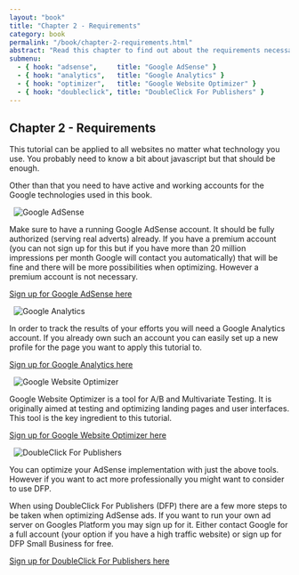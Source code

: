 ```yaml
---
layout: "book"
title: "Chapter 2 - Requirements"
category: book
permalink: "/book/chapter-2-requirements.html"
abstract: "Read this chapter to find out about the requirements necessary to make this book work out for you."
submenu:
  - { hook: "adsense",     title: "Google AdSense" }
  - { hook: "analytics",   title: "Google Analytics" }
  - { hook: "optimizer",   title: "Google Website Optimizer" }
  - { hook: "doubleclick", title: "DoubleClick For Publishers" }
---
```

## Chapter 2 - Requirements

This tutorial can be applied to all websites no matter what technology you use. You probably need to know a bit about javascript but that should be enough.

Other than that you need to have active and working accounts for the Google technologies used in this book.

<a name="adsense">&nbsp;</a>
![Google AdSense](/dfpadsenseoptimiser/img/google-adsense-logo.gif "Google AdSense logo")

Make sure to have a running Google AdSense account. It should be fully authorized (serving real adverts) already. If you have a premium account (you can not
sign up for this but if you have more than 20 million impressions per month Google will contact you automatically) that will be fine and there will be more
possibilities when optimizing. However a premium account is not necessary.

[Sign up for Google AdSense here](http://www.google.com/adsense "Google AdSense homepage")

<a name="analytics">&nbsp;</a>
![Google Analytics](/dfpadsenseoptimiser/img/google-analytics-logo.gif "Google Analytics logo")

In order to track the results of your efforts you will need a Google Analytics account. If you already own such an account you can easily set up a new
profile for the page you want to apply this tutorial to.

[Sign up for Google Analytics here](http://www.google.com/analytics/ "Google Analytics homepage")

<a name="optimizer">&nbsp;</a>
![Google Website Optimizer](/dfpadsenseoptimiser/img/google-website-optimizer-logo.gif "Google Website Optimizer logo")

Google Website Optimizer is a tool for A/B and Multivariate Testing. It is originally aimed at testing and optimizing landing pages and user interfaces.
This tool is the key ingredient to this tutorial.

[Sign up for Google Website Optimizer here](http://www.google.com/websiteoptimizer "Google Website Optimizer homepage")

<a name="doubleclick">&nbsp;</a>
![DoubleClick For Publishers](/dfpadsenseoptimiser/img/doubleclick-for-publishers-logo.png "DoubleClick For Publishers logo")

You can optimize your AdSense implementation with just the above tools. However if you want to act more professionally you might want to consider to use DFP.

When using DoubleClick For Publishers (DFP) there are a few more steps to be taken when optimizing AdSense ads. If you want to run your own ad server on Googles
Platform you may sign up for it. Either contact Google for a full account (your option if you have a high traffic website) or sign up for DFP Small Business for free.

[Sign up for DoubleClick For Publishers here](http://www.google.com/dfp "DoubleClick For Publishers homepage")
